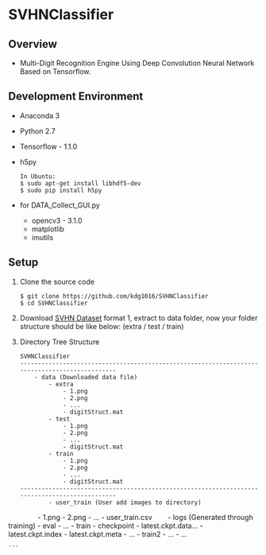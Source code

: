# SVHNClassifier


## Overview

- Multi-Digit Recognition Engine Using Deep Convolution Neural Network Based on Tensorflow.


## Development Environment
- Anaconda 3
- Python 2.7
- Tensorflow - 1.1.0
- h5py

    ```
    In Ubuntu:
    $ sudo apt-get install libhdf5-dev
    $ sudo pip install h5py
    ```
- for DATA_Collect_GUI.py

  - opencv3 - 3.1.0
  - matplotlib
  - imutils


## Setup

1. Clone the source code

    ```
    $ git clone https://github.com/kdg1016/SVHNClassifier    
    $ cd SVHNClassifier
    ```

2. Download [SVHN Dataset](http://ufldl.stanford.edu/housenumbers/) format 1, 
   extract to data folder, now your folder structure should be like below: (extra / test / train)

3. Directory Tree Structure
    ```
    SVHNClassifier
    ----------------------------------------------------------------------------------------------       
        - data (Downloaded data file)
            - extra
                - 1.png 
                - 2.png
                - ...
                - digitStruct.mat
            - test
                - 1.png 
                - 2.png
                - ...
                - digitStruct.mat
            - train
                - 1.png 
                - 2.png
                - ...
                - digitStruct.mat
    ----------------------------------------------------------------------------------------------       
            - user_train (User add images to directory)
                - 1.png 
                - 2.png
                - ...
                - user_train.csv
        - logs (Generated through training)
            - eval
                - ...
            - train
                - checkpoint
                - latest.ckpt.data...
                - latest.ckpt.index
                - latest.ckpt.meta
                - ...
            - train2
                - ...
            - ...         
    
    ```
    

